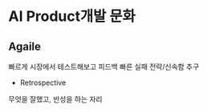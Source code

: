 # AI Product개발 문화

## Agaile

빠르게 시장에서 테스트해보고 피드백
빠른 실패 전략/신속함 추구

* Retrospective

무엇을 잘했고, 반성을 하는 자리


